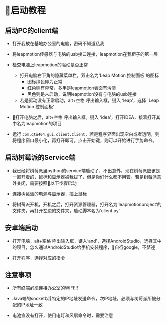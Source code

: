 # 启动教程
## 启动PC的client端
+ 打开我放在基地办公室的电脑，密码不知道私我


+ 将leapmotion传感器与电脑的usb接口连接，leapmotion在我柜子的第一层

+ 检查电脑上leapmotion的驱动是否正常
    + 打开电脑右下角的隐藏菜单栏，双击名为'Leap Motion 控制面板'的图标
        + 图标绿色即为正常
        + 红色则有异常，多半是leapmotion表面有污渍
        + 黑色则是未启动，说明leapmotion没有与电脑的usb连接
    + 若是驱动没有正常启动，alt+空格 呼出输入框，键入 ‘leap’，选择 'Leap Motion 控制面板'

+ 打开电脑之后，alt+空格 呼出输入框。键入 ‘idea’，打开IDEA，接着打开其中名为leapmotion的项目

+ 运行 `com.qtu404.gui.client.Client`，若是程序界面出现空白或者透明，则将程序窗口最小化，再打开即可。点击开始键，则可以开始进行手势命令。

## 启动树莓派的Service端
+ 我已经将树莓派里python的service端启动了，不出意外，现在树莓派应该是一直开着的，鼠标和显示器被我拔了，但是你们什么都不用管。若是树莓派意外关闭，需要按照以下步骤启动

+ 连接树莓派的电源与显示器，插上鼠标

+ 将树莓派开机，开机之后，打开资源管理器，打开名为‘leapmotionproject’的文件夹，再打开左边的文件夹，启动脚本名为‘client.py’

## 安卓端启动
+ 打开电脑，alt+空格 呼出输入框，键入‘and’，选择AndroidStudio，选择其中的项目，怎么通过AndroidStudio给手机安装程序，自行google，不赘述

+ 打开程序，选择对应的指令

## 注意事项
+ 所有终端必须连接办公室的WIFI!!!

+ Java端的socket以特定的IP地址发送命令，次IP地址，必须与树莓派所被分配的IP地址一致

+ 电池盒没有打开，使用电灯和风扇命令时，需要注意